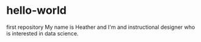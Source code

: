 # hello-world
first repository
My name is Heather and I'm and instructional designer who is interested in data science.
